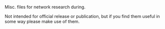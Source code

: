 Misc. files for network research during.  

Not intended for official release or publication, but if you find them useful in some way please make use of them.
